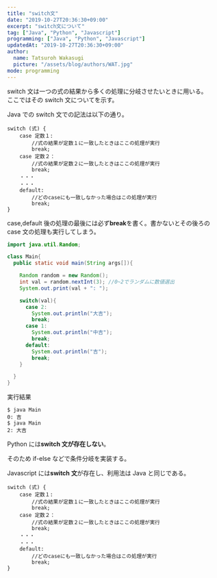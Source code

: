 ```yaml
---
title: "switch文"
date: "2019-10-27T20:36:30+09:00"
excerpt: "switch文について"
tag: ["Java", "Python", "Javascript"]
programming: ["Java", "Python", "Javascript"]
updatedAt: "2019-10-27T20:36:30+09:00"
author:
  name: Tatsuroh Wakasugi
  picture: "/assets/blog/authors/WAT.jpg"
mode: programming
---
```


switch 文は一つの式の結果から多くの処理に分岐させたいときに用いる。  
ここではその switch 文についてを示す。

<div class="note_content_by_programming_language" id="note_content_Java">

Java での switch 文での記法は以下の通り。

```
switch (式) {
    case 定数１:
        //式の結果が定数１に一致したときはここの処理が実行
        break;
    case 定数２：
        //式の結果が定数２に一致したときはここの処理が実行
        break;
    ・・・
    ・・・
    default:
        //どのcaseにも一致しなかった場合はこの処理が実行
        break;
}
```

case,default 後の処理の最後には必ず**break**を書く。書かないとその後ろの case 文の処理も実行してしまう。

```java
import java.util.Random;

class Main{
  public static void main(String args[]){

    Random random = new Random();
    int val = random.nextInt(3); //0~2でランダムに数値選出
    System.out.print(val + ": ");

    switch(val){
      case 2:
        System.out.println("大吉");
        break;
      case 1:
        System.out.println("中吉");
        break;
      default:
        System.out.println("吉");
        break;
    }

  }
}
```

実行結果

```
$ java Main
0: 吉
$ java Main
2: 大吉
```

</div>
<div class="note_content_by_programming_language" id="note_content_Python">

Python には**switch 文が存在しない**。

そのため if-else などで条件分岐を実装する。

</div>
<div class="note_content_by_programming_language" id="note_content_Javascript">

Javascript には**switch 文**が存在し、利用法は Java と同じである。

```
switch (式) {
    case 定数１:
        //式の結果が定数１に一致したときはここの処理が実行
        break;
    case 定数２：
        //式の結果が定数２に一致したときはここの処理が実行
        break;
    ・・・
    ・・・
    default:
        //どのcaseにも一致しなかった場合はこの処理が実行
        break;
}
```

</div>
